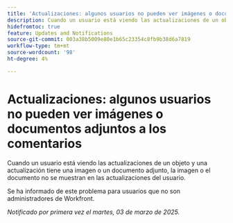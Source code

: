 ```yaml
---
title: 'Actualizaciones: algunos usuarios no pueden ver imágenes o documentos adjuntos a los comentarios'
description: Cuando un usuario está viendo las actualizaciones de un objeto y una actualización tiene una imagen o un documento adjunto, la imagen o el documento no se muestran en las actualizaciones del usuario.
hidefromtoc: true
feature: Updates and Notifications
source-git-commit: 003a38b5009e80e1b65c23354c8fb9b38d6a7819
workflow-type: tm+mt
source-wordcount: '98'
ht-degree: 4%

---
```



# Actualizaciones: algunos usuarios no pueden ver imágenes o documentos adjuntos a los comentarios

Cuando un usuario está viendo las actualizaciones de un objeto y una actualización tiene una imagen o un documento adjunto, la imagen o el documento no se muestran en las actualizaciones del usuario.

Se ha informado de este problema para usuarios que no son administradores de Workfront.

_Notificado por primera vez el martes, 03 de marzo de 2025._
